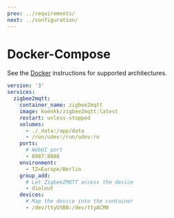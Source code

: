 ```yaml
---
prev: ../requirements/
next: ../configuration/
---
```


# Docker-Compose

See the [Docker](./02_docker.md) instructions for supported architectures. 

```yaml
version: '3'
services:
  zigbee2mqtt:
    container_name: zigbee2mqtt
    image: koenkk/zigbee2mqtt:latest
    restart: unless-stopped
    volumes:
      - ./_data:/app/data
      - /run/udev:/run/udev:ro
    ports:
      # WebUI port
      - 8087:8080
    environment:
      - TZ=Europe/Berlin
    group_add:
      # Let Zigbee2MQTT access the device
      - dialout
    devices:
      # Map the device into the container
      - /dev/ttyUSB0:/dev/ttyACM0
```
